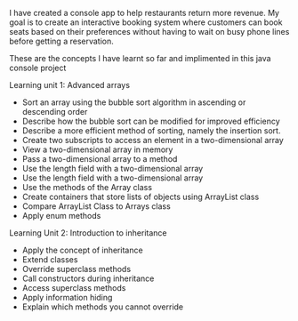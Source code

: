 I have created a console app to help restaurants return more revenue. My goal is to create an interactive booking system where customers can book seats based on their preferences without having to wait on busy phone lines before getting a reservation.

These are the concepts I have learnt so far and implimented in this java console project

Learning unit 1: Advanced arrays 

- Sort an array using the bubble sort algorithm in ascending or descending order 
- Describe how the bubble sort can be modified for improved efficiency 
- Describe a more efficient method of sorting, namely the insertion sort. 
- Create two subscripts to access an element in a two-dimensional array 
- View a two-dimensional array in memory 
- Pass a two-dimensional array to a method 
- Use the length field with a two-dimensional array 
- Use the length field with a two-dimensional array 
- Use the methods of the Array class 
- Create containers that store lists of objects using ArrayList class 
- Compare ArrayList Class to Arrays class 
- Apply enum methods 

Learning Unit 2: Introduction to inheritance 

- Apply the concept of inheritance 
- Extend classes 
- Override superclass methods
- Call constructors during inheritance 
- Access superclass methods 
- Apply information hiding 
- Explain which methods you cannot override 
